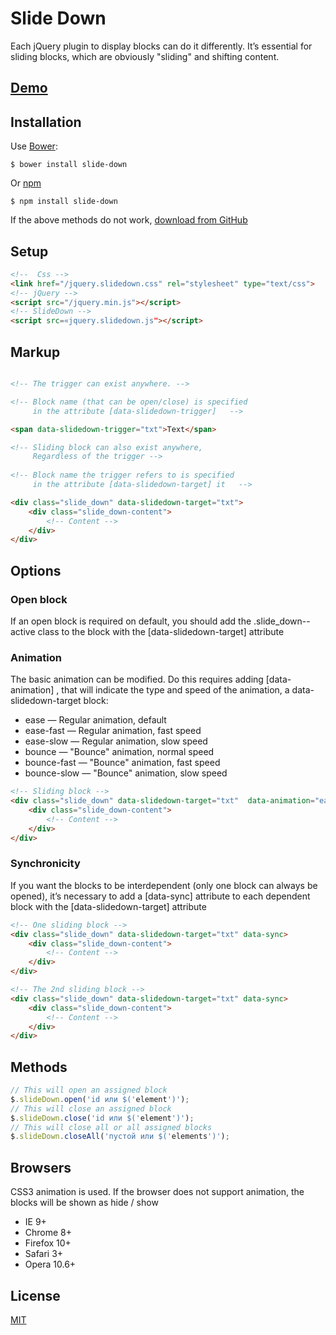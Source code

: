 # Slide Down #
Each jQuery plugin to display blocks can do it differently. It’s essential for sliding blocks, which are obviously "sliding" and shifting content.

## [Demo](http://b2bcenter.github.io/slide-down/#Demo) ##

## Installation ##
Use [Bower](http://bower.io):


```
$ bower install slide-down
```

Or [npm](https://www.npmjs.com/package/slide-down)

```
$ npm install slide-down
```

If the above methods do not work, [download from GitHub](https://github.com/b2bcenter/slide-down/zipball/master)

## Setup ##

```html
<!--  Css -->
<link href="/jquery.slidedown.css" rel="stylesheet" type="text/css">
<!-- jQuery -->
<script src="/jquery.min.js"></script>
<!-- SlideDown -->
<script src=«jquery.slidedown.js"></script>
```



## Markup ##

```html

<!-- The trigger can exist anywhere. -->

<!-- Block name (that can be open/close) is specified
     in the attribute [data-slidedown-trigger]   -->

<span data-slidedown-trigger="txt">Text</span>

<!-- Sliding block can also exist anywhere,
     Regardless of the trigger -->
     
<!-- Block name the trigger refers to is specified
     in the attribute [data-slidedown-target] it   -->

<div class="slide_down" data-slidedown-target="txt">
	<div class="slide_down-content">
		<!-- Content -->
	</div>
</div>
```



## Options ##

### Open block ###
If an open block is required on default,  you should add the .slide_down--active class to the block with the [data-slidedown-target] attribute

### Animation ###
The basic animation can be modified. Do this requires adding [data-animation] , that will indicate the type and speed of the animation, a data-slidedown-target block:

* ease — Regular animation, default
* ease-fast — Regular animation, fast speed 
* ease-slow — Regular animation, slow speed 
* bounce — "Bounce" animation, normal speed 
* bounce-fast — "Bounce" animation, fast speed
* bounce-slow — "Bounce" animation, slow speed 


```html
<!-- Sliding block -->
<div class="slide_down" data-slidedown-target="txt"  data-animation="ease-slow">
	<div class="slide_down-content">
		<!-- Content -->
	</div>
</div>
```


### Synchronicity ###
If you want the blocks to be interdependent (only one block can always be opened), it’s necessary to add a [data-sync] attribute to each dependent block with the [data-slidedown-target] attribute


```html
<!-- One sliding block -->
<div class="slide_down" data-slidedown-target="txt" data-sync>
	<div class="slide_down-content">
		<!-- Content -->
	</div>
</div>

<!-- The 2nd sliding block -->
<div class="slide_down" data-slidedown-target="txt" data-sync>
	<div class="slide_down-content">
		<!-- Content -->
	</div>
</div>
```


## Methods ##


```javascript
// This will open an assigned block
$.slideDown.open('id или $('element')');
// This will close an assigned block
$.slideDown.close('id или $('element')');
// This will close all or all assigned blocks
$.slideDown.closeAll('пустой или $('elements')'); 
```

## Browsers ##
CSS3 animation is used. If the browser does not support animation, the blocks will be shown as hide / show

* IE 9+
* Chrome 8+
* Firefox 10+
* Safari 3+
* Opera 10.6+

## License ##

[MIT](https://github.com/b2bcenter/slide-down/blob/master/LICENSE)
